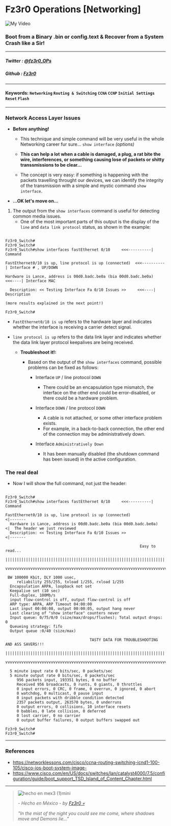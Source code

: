 
# Fz3r0 Operations  [Networking]

![My Video](https://user-images.githubusercontent.com/94720207/165892585-b830998d-d7c5-43b4-a3ad-f71a07b9077e.gif)

### Boot from a Binary .bin or config.text & Recover from a System Crash like a Sir!

---

##### Twitter  : [@fz3r0_OPs](https://twitter.com/Fz3r0_OPs) 
##### Github  : [Fz3r0](https://github.com/fz3r0) 

---

#### Keywords: `Networking` `Routing & Switching` `CCNA` `CCNP` `Initial Settings` `Reset` `Flash`

---

### Network Access Layer Issues  

- **Before anything!** 

    - This technique and simple command will be very useful in the whole Networking career fur sure... `show interface` _(options)_
    
    - **This can help a lot when a cable is damaged, a plug, a rat bite the wire, interferences, or something causing lose of packets or shitty transsmissions to be clear...**
     
    - The concept is very easy: if something is happening with the packets travelling throught our devices, we can identify the integrity of the transmission with a simple and mystic command `show interface`.
     
- **...OK let's move on...**

1. The output from the `show interfaces` command is useful for detecting common media issues. 
    - One of the most important parts of this output is the display of the `line` and `data link protocol` status, as shown in the example:

```

Fz3r0_Switch#
Fz3r0_Switch#
Fz3r0_Switch#show interfaces fastEthernet 0/10     <<<----------| Command

FastEthernet0/10 is up, line protocol is up (connected)  <<<----------| Interface # , UP/DOWN

Hardware is Lance, address is 00d0.badc.be0a (bia 00d0.badc.be0a)    <<<----| Interface MAC

  Description: << Testing Interface Fa 0/10 Issues >>     <<<----| Description

(more results explained in the next point!)

Fz3r0_Switch#

```

- `FastEthernet0/18 is up` refers to the hardware layer and indicates whether the interface is receiving a carrier detect signal.

- `line protocol is up` refers to the data link layer and indicates whether the data link layer protocol keepalives are being received.

    - **Troubleshoot it!:**

        - Based on the output of the `show interfaces` command, possible problems can be fixed as follows:

            - Interface `UP` / line protocol `DOWN`
                - There could be an encapsulation type mismatch, the interface on the other end could be error-disabled, or there could be a hardware problem.
    
            - Interface `DOWN` / line protocol `DOWN`
                - A cable is not attached, or some other interface problem exists. 
                - For example, in a back-to-back connection, the other end of the connection may be administratively down.
    
            - Interface `Administratively Down`
                - It has been manually disabled (the shutdown command has been issued) in the active configuration.

### The real deal

- Now I will show the full command, not just the header:
 
```

Fz3r0_Switch#
Fz3r0_Switch#show interfaces fastEthernet 0/10     <<<----------| Command

FastEthernet0/10 is up, line protocol is up (connected)              <|-------   
  Hardware is Lance, address is 00d0.badc.be0a (bia 00d0.badc.be0a)  <|  The header we just reviewed
  Description: << Testing Interface Fa 0/10 Issues >>                <|-------
 
                                                           Easy to read...
  |||||||||||||||||||||||||||||||||||||||||||||||||||||||||||||||||||||||||||||||||||                                   
  vvvvvvvvvvvvvvvvvvvvvvvvvvvvvvvvvvvvvvvvvvvvvvvvvvvvvvvvvvvvvvvvvvvvvvvvvvvvvvvvvvv 
 
 BW 100000 Kbit, DLY 1000 usec,
     reliability 255/255, txload 1/255, rxload 1/255
  Encapsulation ARPA, loopback not set
  Keepalive set (10 sec)
  Full-duplex, 100Mb/s                                  
  input flow-control is off, output flow-control is off
  ARP type: ARPA, ARP Timeout 04:00:00
  Last input 00:00:08, output 00:00:05, output hang never
  Last clearing of "show interface" counters never
  Input queue: 0/75/0/0 (size/max/drops/flushes); Total output drops: 0
  Queueing strategy: fifo
  Output queue :0/40 (size/max)
  
                                     TASTY DATA FOR TROUBLESHOOTING AND ASS SAVERS!!!
  |||||||||||||||||||||||||||||||||||||||||||||||||||||||||||||||||||||||||||||||||||                                   
  vvvvvvvvvvvvvvvvvvvvvvvvvvvvvvvvvvvvvvvvvvvvvvvvvvvvvvvvvvvvvvvvvvvvvvvvvvvvvvvvvvv                          
  
  5 minute input rate 0 bits/sec, 0 packets/sec
  5 minute output rate 0 bits/sec, 0 packets/sec
     956 packets input, 193351 bytes, 0 no buffer
     Received 956 broadcasts, 0 runts, 0 giants, 0 throttles
     0 input errors, 0 CRC, 0 frame, 0 overrun, 0 ignored, 0 abort
     0 watchdog, 0 multicast, 0 pause input
     0 input packets with dribble condition detected
     2357 packets output, 263570 bytes, 0 underruns
     0 output errors, 0 collisions, 10 interface resets
     0 babbles, 0 late collision, 0 deferred
     0 lost carrier, 0 no carrier
     0 output buffer failures, 0 output buffers swapped out

Fz3r0_Switch#
Fz3r0_Switch# 

```

---

### References

- https://networklessons.com/cisco/ccna-routing-switching-icnd1-100-105/cisco-ios-boot-system-image-
- https://www.cisco.com/en/US/docs/switches/lan/catalyst4000/7.5/configuration/guide/boot_support_TSD_Island_of_Content_Chapter.html
---

> ![hecho en mex3 (1)mini](https://user-images.githubusercontent.com/94720207/163919294-2754caa3-c98c-4df3-b782-00703e4d3343.png)
>
> _- Hecho en México - by [Fz3r0 💀](https://github.com/Fz3r0/)_ 
>
> _"In the mist of the night you could see me come, where shadows move and Demons lie..."_ 

